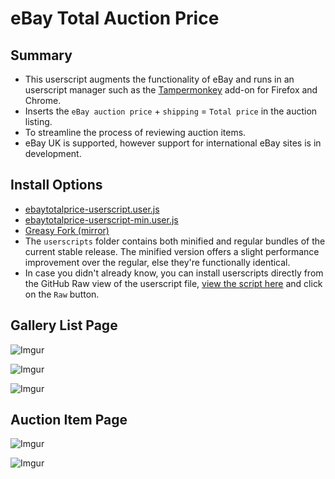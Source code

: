 # eBay Total Auction Price

## Summary

* This userscript augments the functionality of eBay and runs in an userscript manager such as the [Tampermonkey](https://www.tampermonkey.net/) add-on for Firefox and Chrome.
* Inserts the `eBay auction price` + `shipping` = `Total price` in the auction listing.
* To streamline the process of reviewing auction items.
* eBay UK is supported, however support for international eBay sites is in development.


## Install Options

* [ebaytotalprice-userscript.user.js](https://github.com/subz390/ebaytotalprice-userscript/raw/master/userscripts/ebaytotalprice-userscript.user.js)
* [ebaytotalprice-userscript-min.user.js](https://github.com/subz390/ebaytotalprice-userscript/raw/master/userscripts/ebaytotalprice-userscript-min.user.js)
* [Greasy Fork (mirror)](https://greasyfork.org/en/scripts/8630-ebay-total-auction-price)
* The `userscripts` folder contains both minified and regular bundles of the current stable release. The minified version offers a slight performance improvement over the regular, else they're functionally identical.
* In case you didn't already know, you can install userscripts directly from the GitHub Raw view of the userscript file, [view the script here](https://github.com/subz390/ebaytotalprice-userscript/blob/master/userscripts/ebaytotalprice-userscript.user.js) and click on the `Raw` button.

## Gallery List Page
![Imgur](https://i.imgur.com/24hoYMa.png)

![Imgur](https://i.imgur.com/OTS0qPS.png)

![Imgur](https://i.imgur.com/SRQ5VsD.png)

## Auction Item Page

![Imgur](https://i.imgur.com/BLl78i0.png)

![Imgur](https://i.imgur.com/haPUWi5.png)
